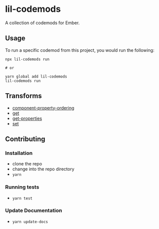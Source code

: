 # lil-codemods

A collection of codemods for Ember.

## Usage

To run a specific codemod from this project, you would run the following:

```
npx lil-codemods run

# or

yarn global add lil-codemods
lil-codemods run
```

## Transforms

<!--TRANSFORMS_START-->
* [component-property-ordering](transforms/component-property-ordering/README.md)
* [get](transforms/get/README.md)
* [get-properties](transforms/get-properties/README.md)
* [set](transforms/set/README.md)
<!--TRANSFORMS_END-->

## Contributing

### Installation

* clone the repo
* change into the repo directory
* `yarn`

### Running tests

* `yarn test`

### Update Documentation

* `yarn update-docs`